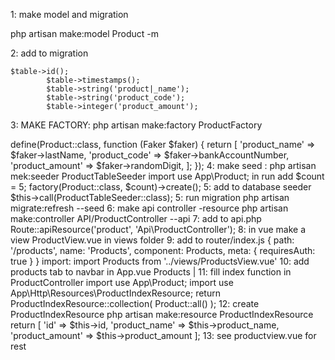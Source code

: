 1: make model and migration

php artisan make:model 
Product -m

2: add to migration 

    $table->id();
            $table->timestamps();
            $table->string('product|_name');
            $table->string('product_code');
            $table->integer('product_amount');

3: MAKE FACTORY: php artisan make:factory ProductFactory

<?php

/** @var  \Illuminate\Database\Eloquent\Factory $factory */

use App\Product;
use Faker\Generator as Faker;

$factory->define(Product::class, function (Faker $faker) {
    return [
        'product_name' => $faker->lastName,
        'product_code' => $faker->bankAccountNumber,
        'product_amount' => $faker->randomDigit,

        
    ];
});


4: make seed : php artisan mek:seeder ProductTableSeeder

import use App\Product;

in run add

      $count = 5;
        factory(Product::class, $count)->create();

5: add to database seeder

        $this->call(ProductTableSeeder::class);



5: run migration

php artisan migrate:refresh --seed

6: make api controller -resource 

php artisan make:controller API/ProductController --api

7: add to api.php

Route::apiResource('product', 'Api\ProductController');

8: in vue make a view

ProductView.vue in views folder

9: add to router/index.js

  {
    path: '/products',
    name: 'Products',
    component: Products,
    meta: {
      requiresAuth: true
  }
  }

import: import Products from '../views/ProductsView.vue'


10: add products tab to navbar in App.vue

                <router-link to="/products">Products</router-link> |

11: fill  index function in ProductController

import use App\Product;
import use App\Http\Resources\ProductIndexResource;


        return ProductIndexResource::collection(
            Product::all()
        );
12: create ProductIndexResource

php artisan make:resource ProductIndexResource

    return [
            'id' => $this->id,
            'product_name' => $this->product_name,
            'product_amount' => $this->product_amount
        ]; 

13: see productview.vue for rest


